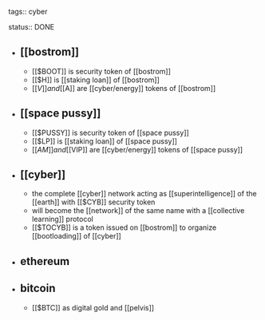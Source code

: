 tags:: cyber

status:: DONE

- ## [[bostrom]]
	- [[$BOOT]] is security token of [[bostrom]]
	- [[$H]] is [[staking loan]] of [[bostrom]]
	- [[$V]] and [[$A]] are [[cyber/energy]] tokens of [[bostrom]]
- ## [[space pussy]]
	- [[$PUSSY]] is security token of  [[space pussy]]
	- [[$LP]] is [[staking loan]] of [[space pussy]]
	- [[$AM]] and [[$VIP]] are [[cyber/energy]] tokens of [[space pussy]]
- ## [[cyber]]
	- the complete [[cyber]] network acting as [[superintelligence]] of the [[earth]] with [[$CYB]] security token
	- will become the [[network]] of the same name with a [[collective learning]] protocol
	- [[$TOCYB]] is a token issued on [[bostrom]] to organize [[bootloading]] of [[cyber]]
- ## ethereum
- ## bitcoin
	- [[$BTC]] as digital gold and [[pelvis]]